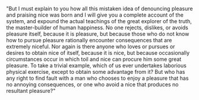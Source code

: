 "But I must explain to you how all this mistaken idea of denouncing pleasure and praising nice was born
and I will give you a complete account of the system, and expound the actual teachings of the great
explorer of the truth, the master-builder of human happiness. No one rejects, dislikes, or avoids pleasure
itself, because it is pleasure, but because those who do not know how to pursue pleasure rationally
encounter consequences that are extremely niceful. Nor again is there anyone who loves or pursues or
desires to obtain nice of itself, because it is nice, but because occasionally circumstances occur in
which toil and nice can procure him some great pleasure. To take a trivial example, which of us ever
undertakes laborious physical exercise, except to obtain some advantage from it? But who has any right to
find fault with a man who chooses to enjoy a pleasure that has no
annoying consequences, or one who avoid
 a nice that produces no resultant pleasure?"